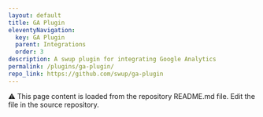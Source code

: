 ```yaml
---
layout: default
title: GA Plugin
eleventyNavigation:
  key: GA Plugin
  parent: Integrations
  order: 3
description: A swup plugin for integrating Google Analytics
permalink: /plugins/ga-plugin/
repo_link: https://github.com/swup/ga-plugin
---
```


⚠️ This page content is loaded from the repository README.md file. Edit the file in the source repository.
